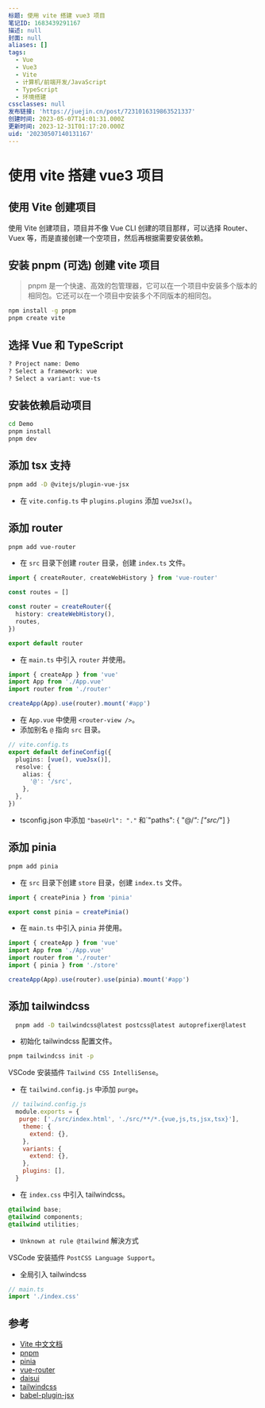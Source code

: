 ```yaml
---
标题: 使用 vite 搭建 vue3 项目
笔记ID: 1683439291167
描述: null
封面: null
aliases: []
tags:
  - Vue
  - Vue3
  - Vite
  - 计算机/前端开发/JavaScript
  - TypeScript
  - 环境搭建
cssclasses: null
发布链接: 'https://juejin.cn/post/7231016319863521337'
创建时间: 2023-05-07T14:01:31.000Z
更新时间: 2023-12-31T01:17:20.000Z
uid: '20230507140131167'
---
```


# 使用 vite 搭建 vue3 项目

## 使用 Vite 创建项目

使用 Vite 创建项目，项目并不像 Vue CLI 创建的项目那样，可以选择 Router、Vuex 等，而是直接创建一个空项目，然后再根据需要安装依赖。

## 安装 pnpm (可选) 创建 vite 项目

> pnpm 是一个快速、高效的包管理器，它可以在一个项目中安装多个版本的相同包。它还可以在一个项目中安装多个不同版本的相同包。

```bash
npm install -g pnpm
pnpm create vite
```

## 选择 Vue 和 TypeScript

```bash
? Project name: Demo
? Select a framework: vue
? Select a variant: vue-ts
```

## 安装依赖启动项目

```bash
cd Demo
pnpm install
pnpm dev
```

## 添加 tsx 支持

```bash
pnpm add -D @vitejs/plugin-vue-jsx
```

- 在 `vite.config.ts` 中 `plugins.plugins` 添加 `vueJsx()`。

## 添加 router

```bash
pnpm add vue-router
```

- 在 `src` 目录下创建 `router` 目录，创建 `index.ts` 文件。

```ts
import { createRouter, createWebHistory } from 'vue-router'

const routes = []

const router = createRouter({
  history: createWebHistory(),
  routes,
})

export default router
```

- 在 `main.ts` 中引入 `router` 并使用。

```ts
import { createApp } from 'vue'
import App from './App.vue'
import router from './router'

createApp(App).use(router).mount('#app')
```

- 在 `App.vue` 中使用 `<router-view />`。
- 添加别名 `@` 指向 `src` 目录。

```ts
// vite.config.ts
export default defineConfig({
  plugins: [vue(), vueJsx()],
  resolve: {
    alias: {
      '@': '/src',
    },
  },
})
```

- tsconfig.json 中添加 `"baseUrl": "."` 和`"paths": { "@/_": ["src/_"] }

## 添加 pinia

```bash
pnpm add pinia
```

- 在 `src` 目录下创建 `store` 目录，创建 `index.ts` 文件。

```ts
import { createPinia } from 'pinia'

export const pinia = createPinia()
```

- 在 `main.ts` 中引入 `pinia` 并使用。

```ts
import { createApp } from 'vue'
import App from './App.vue'
import router from './router'
import { pinia } from './store'

createApp(App).use(router).use(pinia).mount('#app')
```

## 添加 tailwindcss

```bash
  pnpm add -D tailwindcss@latest postcss@latest autoprefixer@latest
```

- 初始化 tailwindcss 配置文件。

```bash
pnpm tailwindcss init -p
```

VSCode 安装插件 `Tailwind CSS IntelliSense`。

- 在 `tailwind.config.js` 中添加 `purge`。

```js
 // tailwind.config.js
  module.exports = {
   purge: ['./src/index.html', './src/**/*.{vue,js,ts,jsx,tsx}'],
    theme: {
      extend: {},
    },
    variants: {
      extend: {},
    },
    plugins: [],
  }
```

- 在 `index.css` 中引入 tailwindcss。

```css
@tailwind base;
@tailwind components;
@tailwind utilities;
```

- `Unknown at rule @tailwind` 解決方式

VSCode 安装插件 `PostCSS Language Support`。

- 全局引入 tailwindcss

```ts
// main.ts
import './index.css'
```

## 参考

- [Vite 中文文档](https://cn.vitejs.dev/guide/)
- [pnpm](https://pnpm.io/)
- [pinia](https://pinia.esm.dev/)
- [vue-router](https://next.router.vuejs.org/zh/)
- [daisui](https://daisyui.com/)
- [tailwindcss](https://tailwindcss.com/)
- [babel-plugin-jsx](https://github.com/vuejs/babel-plugin-jsx)
